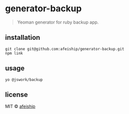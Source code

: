 # generator-backup
> Yeoman generator for ruby backup app.

## installation
```shell
git clone git@github.com:afeiship/generator-backup.git
npm link
```

## usage
```shell
yo @jswork/backup
```

## license
MIT © [afeiship](https://js.work)


